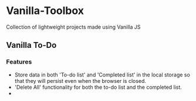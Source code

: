 # Vanilla-Toolbox
Collection of lightweight projects made using Vanilla JS

## Vanilla To-Do
### Features
- Store data in both 'To-do list' and 'Completed list' in the local storage so that they will persist even when the browser is closed.
- 'Delete All' functionality for both the to-do list and the completed list. 
- 